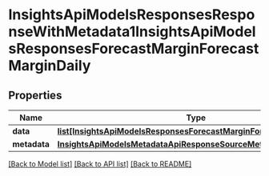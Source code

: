 # InsightsApiModelsResponsesResponseWithMetadata1InsightsApiModelsResponsesForecastMarginForecastMarginDaily

## Properties
Name | Type | Description | Notes
------------ | ------------- | ------------- | -------------
**data** | [**list[InsightsApiModelsResponsesForecastMarginForecastMarginDaily]**](InsightsApiModelsResponsesForecastMarginForecastMarginDaily.md) |  | [optional] 
**metadata** | [**InsightsApiModelsMetadataApiResponseSourceMetadata**](InsightsApiModelsMetadataApiResponseSourceMetadata.md) |  | [optional] 

[[Back to Model list]](../README.md#documentation-for-models) [[Back to API list]](../README.md#documentation-for-api-endpoints) [[Back to README]](../README.md)

